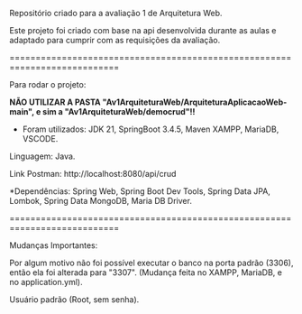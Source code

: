 Repositório criado para a avaliação 1 de Arquitetura Web.

Este projeto foi criado com base na api desenvolvida durante as aulas e adaptado para cumprir com as requisições da avaliação.

===========================================================================

Para rodar o projeto:

**NÃO UTILIZAR A PASTA "Av1ArquiteturaWeb/ArquiteturaAplicacaoWeb-main", e sim a "Av1ArquiteturaWeb/democrud"!!**

* Foram utilizados:
JDK 21,
SpringBoot 3.4.5, Maven
XAMPP, MariaDB, VSCODE.

Linguagem: Java.

Link Postman: http://localhost:8080/api/crud

*Dependências:
Spring Web,
Spring Boot Dev Tools,
Spring Data JPA,
Lombok,
Spring Data MongoDB,
Maria DB Driver.

===========================================================================

Mudanças Importantes:

Por algum motivo não foi possível executar o banco na porta padrão (3306), então ela foi alterada para "3307". (Mudança feita
no XAMPP, MariaDB, e no application.yml).

Usuário padrão (Root, sem senha).

